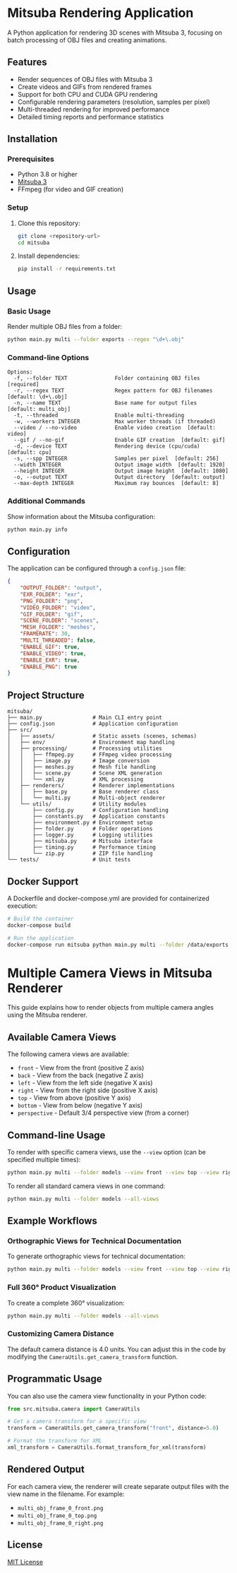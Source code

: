 # Mitsuba Rendering Application

A Python application for rendering 3D scenes with Mitsuba 3, focusing on batch processing of OBJ files and creating animations.

## Features

- Render sequences of OBJ files with Mitsuba 3
- Create videos and GIFs from rendered frames
- Support for both CPU and CUDA GPU rendering
- Configurable rendering parameters (resolution, samples per pixel)
- Multi-threaded rendering for improved performance
- Detailed timing reports and performance statistics

## Installation

### Prerequisites

- Python 3.8 or higher
- [Mitsuba 3](https://www.mitsuba-renderer.org/) 
- FFmpeg (for video and GIF creation)

### Setup

1. Clone this repository:
   ```bash
   git clone <repository-url>
   cd mitsuba
   ```

2. Install dependencies:
   ```bash
   pip install -r requirements.txt
   ```

## Usage

### Basic Usage

Render multiple OBJ files from a folder:

```bash
python main.py multi --folder exports --regex "\d+\.obj"
```

### Command-line Options

```
Options:
  -f, --folder TEXT               Folder containing OBJ files  [required]
  -r, --regex TEXT                Regex pattern for OBJ filenames  [default: \d+\.obj]
  -n, --name TEXT                 Base name for output files  [default: multi_obj]
  -t, --threaded                  Enable multi-threading
  -w, --workers INTEGER           Max worker threads (if threaded)
  --video / --no-video            Enable video creation  [default: video]
  --gif / --no-gif                Enable GIF creation  [default: gif]
  -d, --device TEXT               Rendering device (cpu/cuda)  [default: cpu]
  -s, --spp INTEGER               Samples per pixel  [default: 256]
  --width INTEGER                 Output image width  [default: 1920]
  --height INTEGER                Output image height  [default: 1080]
  -o, --output TEXT               Output directory  [default: output]
  --max-depth INTEGER             Maximum ray bounces  [default: 8]
```

### Additional Commands

Show information about the Mitsuba configuration:

```bash
python main.py info
```

## Configuration

The application can be configured through a `config.json` file:

```json
{
    "OUTPUT_FOLDER": "output",
    "EXR_FOLDER": "exr",
    "PNG_FOLDER": "png",
    "VIDEO_FOLDER": "video",
    "GIF_FOLDER": "gif",
    "SCENE_FOLDER": "scenes",
    "MESH_FOLDER": "meshes",
    "FRAMERATE": 30,
    "MULTI_THREADED": false,
    "ENABLE_GIF": true,
    "ENABLE_VIDEO": true,
    "ENABLE_EXR": true,
    "ENABLE_PNG": true
}
```

## Project Structure

```
mitsuba/
├── main.py                # Main CLI entry point
├── config.json            # Application configuration
├── src/
│   ├── assets/            # Static assets (scenes, schemas)
│   ├── env/               # Environment map handling
│   ├── processing/        # Processing utilities
│   │   ├── ffmpeg.py      # FFmpeg video processing
│   │   ├── image.py       # Image conversion
│   │   ├── meshes.py      # Mesh file handling
│   │   ├── scene.py       # Scene XML generation
│   │   └── xml.py         # XML processing
│   ├── renderers/         # Renderer implementations
│   │   ├── base.py        # Base renderer class
│   │   └── multi.py       # Multi-object renderer
│   └── utils/             # Utility modules
│       ├── config.py      # Configuration handling
│       ├── constants.py   # Application constants
│       ├── environment.py # Environment setup
│       ├── folder.py      # Folder operations
│       ├── logger.py      # Logging utilities
│       ├── mitsuba.py     # Mitsuba interface
│       ├── timing.py      # Performance timing
│       └── zip.py         # ZIP file handling
└── tests/                 # Unit tests
```

## Docker Support

A Dockerfile and docker-compose.yml are provided for containerized execution:

```bash
# Build the container
docker-compose build

# Run the application
docker-compose run mitsuba python main.py multi --folder /data/exports
```

# Multiple Camera Views in Mitsuba Renderer

This guide explains how to render objects from multiple camera angles using the Mitsuba renderer.

## Available Camera Views

The following camera views are available:

- `front` - View from the front (positive Z axis)
- `back` - View from the back (negative Z axis)
- `left` - View from the left side (negative X axis)
- `right` - View from the right side (positive X axis)
- `top` - View from above (positive Y axis)
- `bottom` - View from below (negative Y axis)
- `perspective` - Default 3/4 perspective view (from a corner)

## Command-line Usage

To render with specific camera views, use the `--view` option (can be specified multiple times):

```bash
python main.py multi --folder models --view front --view top --view right
```

To render all standard camera views in one command:

```bash
python main.py multi --folder models --all-views
```

## Example Workflows

### Orthographic Views for Technical Documentation

To generate orthographic views for technical documentation:

```bash
python main.py multi --folder models --view front --view top --view right --view left
```

### Full 360° Product Visualization

To create a complete 360° visualization:

```bash
python main.py multi --folder models --all-views
```

### Customizing Camera Distance

The default camera distance is 4.0 units. You can adjust this in the code by modifying the `CameraUtils.get_camera_transform` function.

## Programmatic Usage

You can also use the camera view functionality in your Python code:

```python
from src.mitsuba.camera import CameraUtils

# Get a camera transform for a specific view
transform = CameraUtils.get_camera_transform("front", distance=5.0)

# Format the transform for XML
xml_transform = CameraUtils.format_transform_for_xml(transform)
```

## Rendered Output

For each camera view, the renderer will create separate output files with the view name in the filename. For example:

- `multi_obj_frame_0_front.png`
- `multi_obj_frame_0_top.png`
- `multi_obj_frame_0_right.png`


## License

[MIT License](LICENSE)